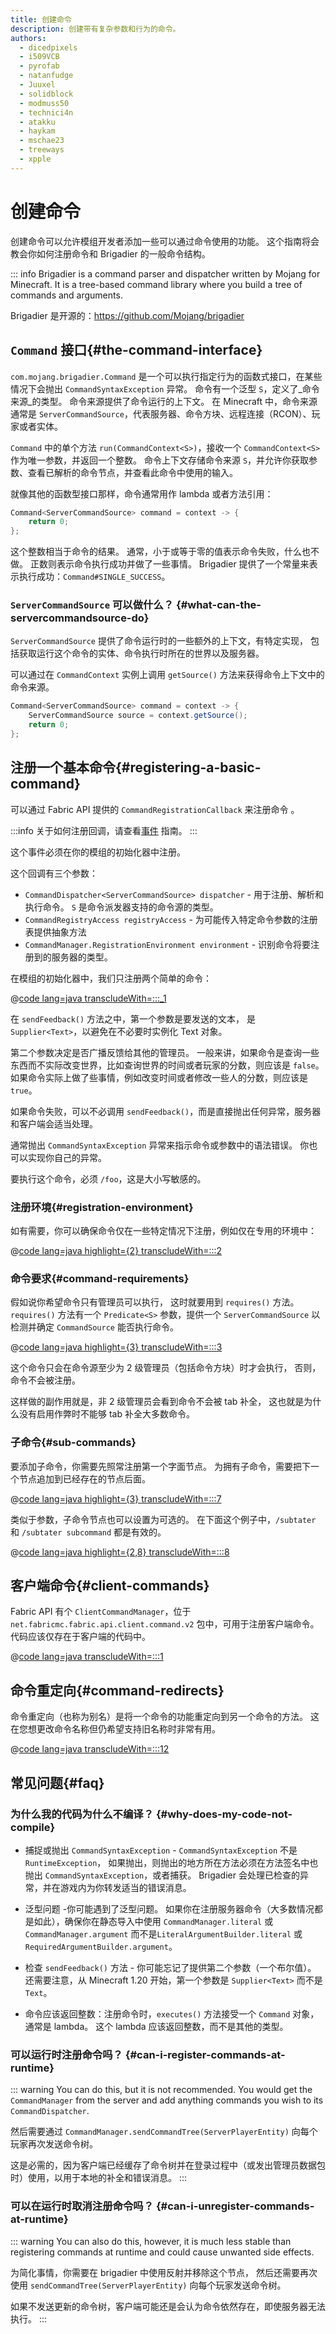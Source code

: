 ```yaml
---
title: 创建命令
description: 创建带有复杂参数和行为的命令。
authors:
  - dicedpixels
  - i509VCB
  - pyrofab
  - natanfudge
  - Juuxel
  - solidblock
  - modmuss50
  - technici4n
  - atakku
  - haykam
  - mschae23
  - treeways
  - xpple
---
```


# 创建命令

创建命令可以允许模组开发者添加一些可以通过命令使用的功能。 这个指南将会教会你如何注册命令和 Brigadier 的一般命令结构。

::: info
Brigadier is a command parser and dispatcher written by Mojang for Minecraft. It is a tree-based command library where
you build a tree of commands and arguments.

Brigadier 是开源的：https://github.com/Mojang/brigadier

## `Command` 接口{#the-command-interface}

`com.mojang.brigadier.Command` 是一个可以执行指定行为的函数式接口，在某些情况下会抛出 `CommandSyntaxException` 异常。 命令有一个泛型 `S`，定义了_命令来源_的类型。
命令来源提供了命令运行的上下文。 在 Minecraft 中，命令来源通常是 `ServerCommandSource`，代表服务器、命令方块、远程连接（RCON）、玩家或者实体。

`Command` 中的单个方法 `run(CommandContext<S>)`，接收一个 `CommandContext<S>` 作为唯一参数，并返回一个整数。 命令上下文存储命令来源 `S`，并允许你获取参数、查看已解析的命令节点，并查看此命令中使用的输入。

就像其他的函数型接口那样，命令通常用作 lambda 或者方法引用：

```java
Command<ServerCommandSource> command = context -> {
    return 0;
};
```

这个整数相当于命令的结果。 通常，小于或等于零的值表示命令失败，什么也不做。 正数则表示命令执行成功并做了一些事情。 Brigadier 提供了一个常量来表示执行成功：`Command#SINGLE_SUCCESS`。

### `ServerCommandSource` 可以做什么？ {#what-can-the-servercommandsource-do}

`ServerCommandSource` 提供了命令运行时的一些额外的上下文，有特定实现， 包括获取运行这个命令的实体、命令执行时所在的世界以及服务器。

可以通过在 `CommandContext` 实例上调用 `getSource()` 方法来获得命令上下文中的命令来源。

```java
Command<ServerCommandSource> command = context -> {
    ServerCommandSource source = context.getSource(); 
    return 0;
};
```

## 注册一个基本命令{#registering-a-basic-command}

可以通过 Fabric API 提供的 `CommandRegistrationCallback` 来注册命令 。

:::info
关于如何注册回调，请查看[事件](../events) 指南。
:::

这个事件必须在你的模组的初始化器中注册。

这个回调有三个参数：

- `CommandDispatcher<ServerCommandSource> dispatcher` - 用于注册、解析和执行命令。 `S` 是命令派发器支持的命令源的类型。
- `CommandRegistryAccess registryAccess` - 为可能传入特定命令参数的注册表提供抽象方法
- `CommandManager.RegistrationEnvironment environment` - 识别命令将要注册到的服务器的类型。

在模组的初始化器中，我们只注册两个简单的命令：

@[code lang=java transcludeWith=:::_1](@/reference/latest/src/main/java/com/example/docs/command/FabricDocsReferenceCommands.java)

在 `sendFeedback()` 方法之中，第一个参数是要发送的文本， 是 `Supplier<Text>`，以避免在不必要时实例化 Text 对象。

第二个参数决定是否广播反馈给其他的管理员。 一般来讲，如果命令是查询一些东西而不实际改变世界，比如查询世界的时间或者玩家的分数，则应该是 `false`。 如果命令实际上做了些事情，例如改变时间或者修改一些人的分数，则应该是 `true`。

如果命令失败，可以不必调用 `sendFeedback()`，而是直接抛出任何异常，服务器和客户端会适当处理。

通常抛出 `CommandSyntaxException` 异常来指示命令或参数中的语法错误。 你也可以实现你自己的异常。

要执行这个命令，必须 `/foo`，这是大小写敏感的。

### 注册环境{#registration-environment}

如有需要，你可以确保命令仅在一些特定情况下注册，例如仅在专用的环境中：

@[code lang=java highlight={2} transcludeWith=:::2](@/reference/latest/src/main/java/com/example/docs/command/FabricDocsReferenceCommands.java)

### 命令要求{#command-requirements}

假如说你希望命令只有管理员可以执行， 这时就要用到 `requires()` 方法。 `requires()` 方法有一个 `Predicate<S>` 参数，提供一个 `ServerCommandSource` 以检测并确定 `CommandSource` 能否执行命令。

@[code lang=java highlight={3} transcludeWith=:::3](@/reference/latest/src/main/java/com/example/docs/command/FabricDocsReferenceCommands.java)

这个命令只会在命令源至少为 2 级管理员（包括命令方块）时才会执行， 否则，命令不会被注册。

这样做的副作用就是，非 2 级管理员会看到命令不会被 tab 补全， 这也就是为什么没有启用作弊时不能够 tab 补全大多数命令。

### 子命令{#sub-commands}

要添加子命令，你需要先照常注册第一个字面节点。 为拥有子命令，需要把下一个节点追加到已经存在的节点后面。

@[code lang=java highlight={3} transcludeWith=:::7](@/reference/latest/src/main/java/com/example/docs/command/FabricDocsReferenceCommands.java)

类似于参数，子命令节点也可以设置为可选的。 在下面这个例子中，`/subtater` 和 `/subtater subcommand` 都是有效的。

@[code lang=java highlight={2,8} transcludeWith=:::8](@/reference/latest/src/main/java/com/example/docs/command/FabricDocsReferenceCommands.java)

## 客户端命令{#client-commands}

Fabric API 有个 `ClientCommandManager`，位于 `net.fabricmc.fabric.api.client.command.v2` 包中，可用于注册客户端命令。 代码应该仅存在于客户端的代码中。

@[code lang=java transcludeWith=:::1](@/reference/latest/src/client/java/com/example/docs/client/command/FabricDocsReferenceClientCommands.java)

## 命令重定向{#command-redirects}

命令重定向（也称为别名）是将一个命令的功能重定向到另一个命令的方法。 这在您想更改命令名称但仍希望支持旧名称时非常有用。

@[code lang=java transcludeWith=:::12](@/reference/latest/src/main/java/com/example/docs/command/FabricDocsReferenceCommands.java)

## 常见问题{#faq}

### 为什么我的代码为什么不编译？ {#why-does-my-code-not-compile}

- 捕捉或抛出 `CommandSyntaxException` - `CommandSyntaxException` 不是 `RuntimeException`， 如果抛出，则抛出的地方所在方法必须在方法签名中也抛出 `CommandSyntaxException`，或者捕获。
  Brigadier 会处理已检查的异常，并在游戏内为你转发适当的错误消息。

- 泛型问题 -你可能遇到了泛型问题。 如果你在注册服务器命令（大多数情况都是如此），确保你在静态导入中使用 `CommandManager.literal` 或 `CommandManager.argument` 而不是`LiteralArgumentBuilder.literal` 或 `RequiredArgumentBuilder.argument`。

- 检查 `sendFeedback()` 方法 - 你可能忘记了提供第二个参数（一个布尔值）。 还需要注意，从 Minecraft 1.20 开始，第一个参数是 `Supplier<Text>` 而不是 `Text`。

- 命令应该返回整数：注册命令时，`executes()` 方法接受一个 `Command` 对象，通常是 lambda。 这个 lambda 应该返回整数，而不是其他的类型。

### 可以运行时注册命令吗？ {#can-i-register-commands-at-runtime}

::: warning
You can do this, but it is not recommended. You would get the `CommandManager` from the server and add anything commands
you wish to its `CommandDispatcher`.

然后需要通过 `CommandManager.sendCommandTree(ServerPlayerEntity)` 向每个玩家再次发送命令树。

这是必需的，因为客户端已经缓存了命令树并在登录过程中（或发出管理员数据包时）使用，以用于本地的补全和错误消息。
:::

### 可以在运行时取消注册命令吗？ {#can-i-unregister-commands-at-runtime}

::: warning
You can also do this, however, it is much less stable than registering commands at runtime and could cause unwanted side
effects.

为简化事情，你需要在 brigadier 中使用反射并移除这个节点， 然后还需要再次使用 `sendCommandTree(ServerPlayerEntity)` 向每个玩家发送命令树。

如果不发送更新的命令树，客户端可能还是会认为命令依然存在，即使服务器无法执行。
:::
